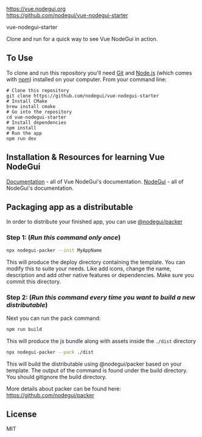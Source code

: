 https://vue.nodegui.org \
https://github.com/nodegui/vue-nodegui-starter

vue-nodegui-starter

Clone and run for a quick way to see Vue NodeGui in action.

## To Use

To clone and run this repository you'll need [Git](https://git-scm.com/) and [Node.js](https://nodejs.org/en/download/) (which comes with [npm](http://npmjs.com/)) installed on your computer. From your command line:

```shell
# Clone this repository
git clone https://github.com/nodegui/vue-nodegui-starter
# Install CMake
brew install cmake
# Go into the repository
cd vue-nodegui-starter
# Install dependencies
npm install
# Run the app
npm run dev
```

## Installation & Resources for learning Vue NodeGui

[Documentation](https://vue.nodegui.org/) - all of Vue NodeGui's documentation.
[NodeGui](https://nodegui.org/) - all of NodeGui's documentation.

## Packaging app as a distributable

In order to distribute your finished app, you can use [@nodegui/packer](https://github.com/nodegui/packer)

### Step 1: (_**Run this command only once**_)

```sh
npx nodegui-packer --init MyAppName
```

This will produce the deploy directory containing the template. You can modify this to suite your needs. Like add icons, change the name, description and add other native features or dependencies. Make sure you commit this directory.

### Step 2: (_**Run this command every time you want to build a new distributable**_)

Next you can run the pack command:

```sh
npm run build
```

This will produce the js bundle along with assets inside the `./dist` directory

```sh
npx nodegui-packer --pack ./dist
```

This will build the distributable using @nodegui/packer based on your template. The output of the command is found under the build directory. You should gitignore the build directory.

More details about packer can be found here: https://github.com/nodegui/packer

## License

MIT
